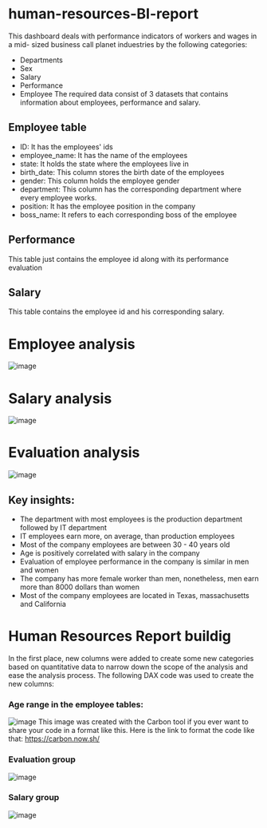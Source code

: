 # human-resources-BI-report
This dashboard deals with performance indicators of workers and wages in a mid- sized business call planet induestries by the following categories:

- Departments
- Sex 
- Salary
- Performance
- Employee
The required data consist of 3 datasets that contains information about employees, performance and salary.

## Employee table
- ID: It has the employees' ids
- employee_name: It has the name of the employees
- state: It holds the state where the employees live in
- birth_date: This column stores the birth date of the employees
- gender: This column holds the employee gender
- department: This column has the corresponding department where every employee works.
- position: It has the employee position in the company
- boss_name: It refers to each corresponding boss of the employee

## Performance
This table just contains the employee id along with its performance evaluation

## Salary
This table contains the employee id and his corresponding salary.


# Employee analysis
![image](https://user-images.githubusercontent.com/99763884/210819574-49cd517b-8220-4b3b-bc08-22cc6b53083f.png)

# Salary analysis
![image](https://user-images.githubusercontent.com/99763884/210822755-0be3884e-ad43-419d-98d1-2a991cdb3aff.png)

# Evaluation analysis
![image](https://user-images.githubusercontent.com/99763884/210822835-fe77b497-b958-4390-a62e-3f486bf52b49.png)


## Key insights:
- The department with most employees is the production department followed by IT department
- IT employees earn more, on average, than production employees
- Most of the company employees are between 30 - 40 years old
- Age is positively correlated with salary in the company
- Evaluation of employee performance in the company is similar in men and women
- The company has more female worker than men, nonetheless, men earn more than 8000 dollars than women
- Most of the company employees are located in Texas, massachusetts and California





# Human Resources Report buildig
In the first place, new columns were added to create some new categories based on quantitative data to narrow down the scope of the analysis and ease the analysis 
process. The following DAX code was used to create the new columns:

### Age range in the employee tables:
![image](https://user-images.githubusercontent.com/99763884/210816770-64013814-5135-43a8-bd25-bcf45f09f709.png)
This image was created with the Carbon tool if you ever want to share your code in a format like this. Here is the link to format the code like that:
https://carbon.now.sh/

###  Evaluation group
![image](https://user-images.githubusercontent.com/99763884/210817970-0fe78e00-a6ab-4581-9a1c-79cd0eba92c2.png)


### Salary group
![image](https://user-images.githubusercontent.com/99763884/210818248-2a5eaee1-592e-4966-9dff-bf42f0bf0016.png)





